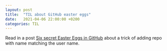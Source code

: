 ```yaml
---
layout: post
title:  "TIL about GitHub easter eggs"
date:   2021-04-06 22:00:00 +0200
categories: TIL
---
```

Read in a post [Six secret Easter Eggs in GitHub](https://dev.to/github/six-secret-easter-eggs-in-github-2j17) about a trick of adding repo with name matching the user name.
